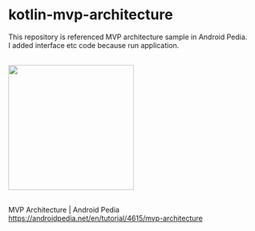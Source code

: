 # kotlin-mvp-architecture

This repository is referenced MVP architecture sample in Android Pedia.<br>
I added interface etc code because run application.<p>
<br>
<img src="https://raw.github.com/wiki/kaneko-m-w/kotlin-mvp-architecture/LoginSample.gif" width="250"><p>
<br>
MVP Architecture | Android Pedia<br>
https://androidpedia.net/en/tutorial/4615/mvp-architecture<p>
